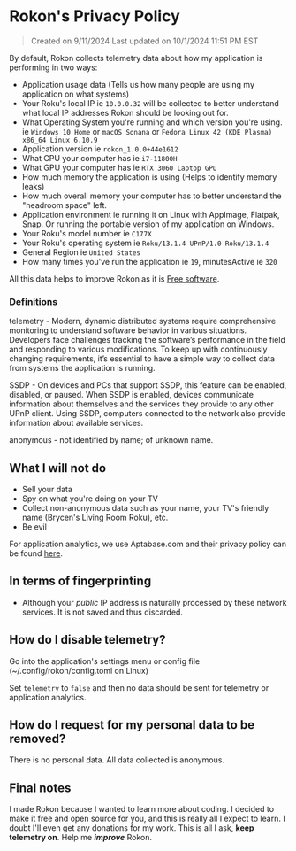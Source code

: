 # Rokon's Privacy Policy

> Created on 9/11/2024
> Last updated on 10/1/2024 11:51 PM EST

By default, Rokon collects telemetry data about how my application is performing in two ways:

- Application usage data (Tells us how many people are using my application on what systems)
- Your Roku's local IP ie `10.0.0.32` will be collected to better understand what local IP addresses Rokon should be looking out for.
- What Operating System you're running and which version you're using. ie `Windows 10 Home` or `macOS Sonana` or `Fedora Linux 42 (KDE Plasma) x86_64 Linux 6.10.9`
- Application version ie `rokon_1.0.0+44e1612`
- What CPU your computer has ie `i7-11800H`
- What GPU your computer has ie `RTX 3060 Laptop GPU`
- How much memory the application is using (Helps to identify memory leaks)
- How much overall memory your computer has to better understand the "headroom space" left.
- Application environment ie running it on Linux with AppImage, Flatpak, Snap. Or running the portable version of my application on Windows.
- Your Roku's model number ie `C177X`
- Your Roku's operating system ie `Roku/13.1.4 UPnP/1.0 Roku/13.1.4`
- General Region ie `United States`
- How many times you've run the application ie `19`, minutesActive ie `320`

All this data helps to improve Rokon as it is [Free software](https://www.gnu.org/licenses/agpl-3.0.en.html).

### Definitions

telemetry - Modern, dynamic distributed systems require comprehensive monitoring to understand software behavior in various situations. Developers face challenges tracking the software’s performance in the field and responding to various modifications. To keep up with continuously changing requirements, it’s essential to have a simple way to collect data from systems the application is running.

SSDP - On devices and PCs that support SSDP, this feature can be enabled, disabled, or paused. When SSDP is enabled, devices communicate information about themselves and the services they provide to any other UPnP client. Using SSDP, computers connected to the network also provide information about available services.

anonymous - not identified by name; of unknown name.

## What I will not do

- Sell your data
- Spy on what you're doing on your TV
- Collect non-anonymous data such as your name, your TV's friendly name (Brycen's Living Room Roku), etc.
- Be evil

For application analytics, we use Aptabase.com and their privacy policy can be found [here](https://aptabase.io/legal/privacy).

## In terms of fingerprinting

- Although your *public* IP address is naturally processed by these network services. It is not saved and thus discarded.

## How do I disable telemetry?

Go into the application's settings menu or config file (~/.config/rokon/config.toml on Linux)

Set `telemetry` to `false` and then no data should be sent for telemetry or application analytics.

## How do I request for my personal data to be removed?

There is no personal data. All data collected is anonymous.

## Final notes

I made Rokon because I wanted to learn more about coding. I decided to make it free and open source for you, and this is really all I expect to learn. I doubt I'll even get any donations for my work. This is all I ask, **keep telemetry on**. Help me ***improve*** Rokon.
